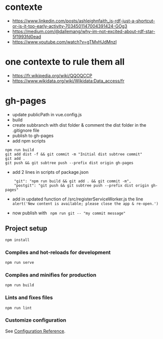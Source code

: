 # contexte

- https://www.linkedin.com/posts/ashleighnfaith_is-rdf-just-a-shortcut-or-is-it-too-early-activity-7034501147004391424-GOg3
- https://medium.com/@dallemang/why-im-not-excited-about-rdf-star-5f1993fd0ead
- https://www.youtube.com/watch?v=gTMvHJdMnzI

# one contexte to rule them all 
- https://fr.wikipedia.org/wiki/QQOQCCP
- https://www.wikidata.org/wiki/Wikidata:Data_access/fr



# gh-pages
- update publicPath in vue.config.js
- build 
- create subbranch with dist folder & comment the dist folder in the .gitignore file
- publish to gh-pages
- add npm scripts


```
npm run build
git add dist -f && git commit -m "Initial dist subtree commit"
git add .
git push && git subtree push --prefix dist origin gh-pages
```
- add 2 lines in scripts of package.json
```
    "git": "npm run build && git add . && git commit -m",
    "postgit": "git push && git subtree push --prefix dist origin gh-pages"
```
- add in updated function of /src/registerServiceWorker.js the line `alert('New content is available; please close the app & re-open.')`

- now publish with `  npm run git -- "my commit message"  `



## Project setup
```
npm install
```

### Compiles and hot-reloads for development
```
npm run serve
```

### Compiles and minifies for production
```
npm run build
```

### Lints and fixes files
```
npm run lint
```

### Customize configuration
See [Configuration Reference](https://cli.vuejs.org/config/).
